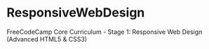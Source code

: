 
# ResponsiveWebDesign

FreeCodeCamp Core Curriculum - Stage 1: Responsive Web Design (Advanced HTML5 & CSS3)
